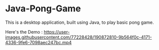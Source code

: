 # Java-Pong-Game

This is a desktop application, built using Java, to play basic pong game.

Here's the Demo : 
https://user-images.githubusercontent.com/77228428/190872810-9b564f0c-4171-4336-9fe6-7098aec247bc.mp4

